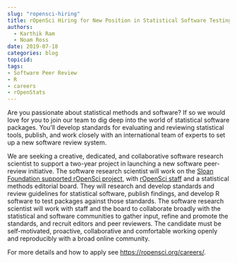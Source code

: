 ```yaml
---
slug: "ropensci-hiring"
title: rOpenSci Hiring for New Position in Statistical Software Testing and Peer Review
authors:
  - Karthik Ram
  - Noam Ross
date: 2019-07-18
categories: blog
topicid:
tags:
- Software Peer Review
- R
- careers
- rOpenStats
---
```


Are you passionate about statistical methods and software? If so we would love for you to join our team to dig deep into the world of statistical software packages. You’ll develop standards for evaluating and reviewing statistical tools, publish, and work closely with an international team of experts to set up a new software review system.

We are seeking a creative, dedicated, and collaborative software research scientist to support a two-year project in launching a new software peer-review initiative. The software research scientist will work on the [Sloan Foundation supported rOpenSci project](/blog/2019/07/15/expanding-software-review/), with [rOpenSci staff](/about/#team) and a statistical methods editorial board. They will research and develop standards and review guidelines for statistical software, publish findings, and develop R software to test packages against those standards. The software research scientist will work with staff and the board to collaborate broadly with the statistical and software communities to gather input, refine and promote the standards, and recruit editors and peer reviewers. The candidate must be self-motivated, proactive, collaborative and comfortable working openly and reproducibly with a broad online community.

For more details and how to apply see https://ropensci.org/careers/.
